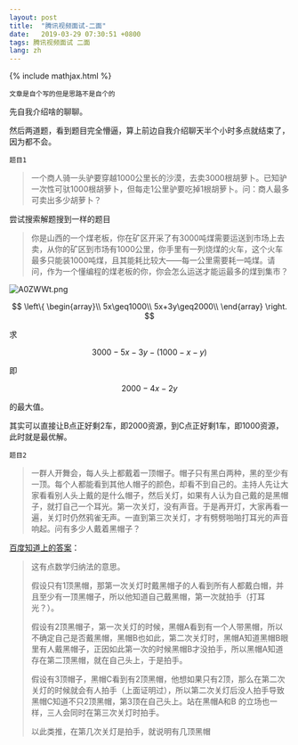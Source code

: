 ```yaml
---
layout: post
title:  "腾讯视频面试-二面"
date:   2019-03-29 07:30:51 +0800
tags: 腾讯视频面试 二面
lang: zh
---
```


<!--引用数学表达式js脚本-->
{% include mathjax.html %}

`文章是自个写的但是思路不是自个的`

先自我介绍啥的聊聊。

然后两道题，看到题目完全懵逼，算上前边自我介绍聊天半个小时多点就结束了，因为都不会。

`题目1`
> 一个商人骑一头驴要穿越1000公里长的沙漠，去卖3000根胡萝卜。已知驴一次性可驮1000根胡萝卜，但每走1公里驴要吃掉1根胡萝卜。问：商人最多可卖出多少胡萝卜？

尝试搜索解题搜到一样的题目

> 你是山西的一个煤老板，你在矿区开采了有3000吨煤需要运送到市场上去卖，从你的矿区到市场有1000公里，你手里有一列烧煤的火车，这个火车最多只能装1000吨煤，且其能耗比较大——每一公里需要耗一吨煤。请问，作为一个懂编程的煤老板的你，你会怎么运送才能运最多的煤到集市？

![A0ZWWt.png](https://s2.ax1x.com/2019/03/29/A0ZWWt.png)

$$
\left\{ 
\begin{array}\\
5x\geq1000\\
5x+3y\geq2000\\
\end{array}
\right.
$$

求

$$3000-5x-3y-(1000-x-y)$$

即

$$2000-4x-2y$$

的最大值。

其实可以直接让B点正好剩2车，即2000资源，到C点正好剩1车，即1000资源，此时就是最优解。

`题目2`
> 一群人开舞会，每人头上都戴着一顶帽子。帽子只有黑白两种，黑的至少有一顶。每个人都能看到其他人帽子的颜色，却看不到自己的。主持人先让大家看看别人头上戴的是什么帽子，然后关灯，如果有人认为自己戴的是黑帽子，就打自己一个耳光。第一次关灯，没有声音。于是再开灯，大家再看一遍，关灯时仍然鸦雀无声。一直到第三次关灯，才有劈劈啪啪打耳光的声音响起。问有多少人戴着黑帽子？

[百度知道上的答案](https://zhidao.baidu.com/question/220599914.html)：

> 这有点数学归纳法的意思。
> 
> 假设只有1顶黑帽，那第一次关灯时戴黑帽子的人看到所有人都戴白帽，并且至少有一顶黑帽子，所以他知道自己戴黑帽，第一次就拍手（打耳光？）。
> 
> 假设有2顶黑帽子，第一次关灯的时候，黑帽A看到有一个人带黑帽，所以不确定自己是否戴黑帽，黑帽B也如此，第二次关灯时，黑帽A知道黑帽B眼里有人戴黑帽子，正因如此第一次的时候黑帽B才没拍手，所以黑帽A知道存在第二顶黑帽，就在自己头上，于是拍手。
> 
> 假设有3顶帽子，黑帽C看到有2顶黑帽，他想如果只有2顶，那么在第二次关灯的时候就会有人拍手（上面证明过），所以第二次关灯后没人拍手导致黑帽C知道不只2顶黑帽，第3顶在自己头上。站在黑帽A和B 的立场也一样，三人会同时在第三次关灯时拍手。
> 
> 以此类推，在第几次关灯是拍手，就说明有几顶黑帽
